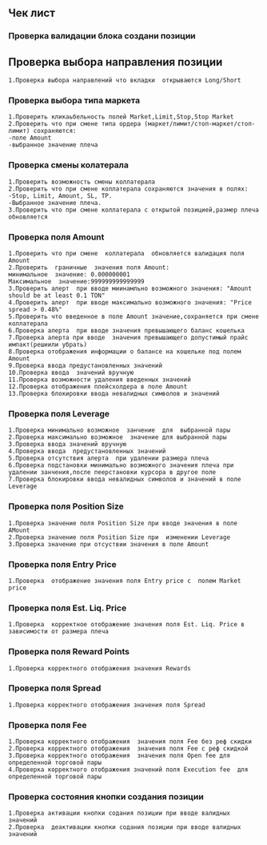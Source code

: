 ##  Чек лист 

### Проверка валидации блока создани  позиции

## Проверка  выбора направления позиции
    1.Проверка выбора направлений что вкладки  открываются Long/Short

### Проверка  выбора типа маркета
    1.Проверить кликаьбельность полей Market,Limit,Stop,Stop Market
    2.Проверить что при смене типа ордера (маркет/лимит/стоп-маркет/стоп-лимит) сохраняются:
    -поле Amount
    -выбранное значение плеча

### Проверка  смены колатерала
    1.Проверить возможность смены коллатерала
    2.Проверить что при смене коллатерала сохраняются значения в полях:
    -Stop, Limit, Amount, SL, TP.
    -Выбранное значение плеча.
    3.Проверить что при смене коллатерала с открытой позицией,размер плеча обновляется
### Проверка  поля Amount
    1.Проверить что при смене  коллатерала  обновляется валидация поля Amount
    2.Проверить  граничные  значения поля Amount:
    минимальное  значение: 0.000000001
    Максимальное  значение:999999999999999
    3.Проверить алерт  при вводе миинамльно возможного значения: "Amount should be at least 0.1 TON"
    4.Проверить алерт  при вводе максимально возможного значения: "Price spread > 0.48%"
    5.Проверить что введенное в поле Amount значение,сохраняется при смене коллатерала
    6.Проверка алерта  при вводе значения превышающего баланс кошелька
    7.Проверка алерта при вводе  значения превышающего допустимый прайс импакт(решиили убрать)
    8.Проверка отображения информации о балансе на кошельке под полем Amount
    9.Проверка ввода предустановленных значений
    10.Проверка ввода  значений вручную
    11.Проверка возможности удаления введенных значений
    12.Проверка отображения плейсхолдера в поле Amount
    13.Проверка блокировки ввода невалидных символов и значений
### Проверка  поля Leverage
    1.Проверка минимально возможное  занчение  для  выбранной пары
    2.Проверка максимально возможное  значение для выбранной пары
    3.Проверка ввода значений вручную
    4.Проверка ввода  предустановленных значений
    5.Проверка отсутствия алерта  при удалении размера плеча
    6.Проверка подстановки минимально возможного значения плеча при удалении занчения,после пеерстановки курсора в другое поле
    7.Проверка блокировки ввода невалидных символов и значений в поле Leverage
### Проверка  поля Position Size
    1.Проверка значение поля Position Size при вводе значения в поле AMount
    2.Проверка значение поля Position Size при  изменении Leverage
    3.Проверка значение при отсуствии значения в поле Amount
### Проверка  поля Entry Price 
    1.Проверка  отображение значения поля Entry price с  полем Market price
### Проверка  поля Est. Liq. Price
    1.Проверка  корректное отображение значения поля Est. Liq. Price в зависимости от размера плеча
### Проверка  поля Reward Points
    1.Проверка корректного отображения значения Rewards
### Проверка  поля Spread
    1.Проверка корректного отображения значения поля Spread
### Проверка  поля Fee
    1.Проверка корректного отображения  значения поля Fee без реф скидки
    2.Проверка корректного отображения  значения поля Fee с реф скидкой
    3.Проверка корректного отображения  значения поля Open fee для  определенной торговой пары
    4.Проверка корректного отображения значений поля Execution fee  для определенной торговой пары
### Проверка  состояния  кнопки создания позиции
    1.Проверка активации кнопки содания позиции при вводе валидных значений
    2.Проверка  деактивации кнопки содания позиции при вводе валидных значений

